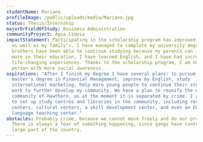 ```yaml
---
studentName: Mariano
profileImage: /public/uploads/media/Mariano.jpg
status: Thesis/Internship
majorOrFieldOfStudy: Business Administration
communityProject: Agua Limpia
impactStatement: Participating in the scholarship program has improved my life,
  as well as my family’s. I have managed to complete my university degree, my
  brothers have been able to continue studying because my parents can invest
  more in their education, I have learned English, and I have had incredible
  life-changing experiences. Thanks to the scholarship program, I am now a
  person with more social awareness.
aspirations: "After I finish my degree I have several plans: to pursue my
  master's degree in Financial Management, improve my English, study
  international marketing, help more young people to continue their studies, and
  work to further develop my community. We have a plan to reunify the whole
  community of Hawthorn, as at the moment it is separated by crime. I also want
  to set up study centres and libraries in the community, including recreation
  centers, cultural centers, a skill development center, and even an English
  language teaching center."
obstacles: Probably crime, because we cannot move freely and do our projects.
  There is always a fear of something happening, since gangs have control over a
  large part of the country.
---
```

